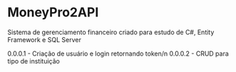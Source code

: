 # MoneyPro2API
Sistema de gerenciamento financeiro criado para estudo de C#, Entity Framework e SQL Server

0.0.0.1 - Criação de usuário e login retornando token/n
0.0.0.2 - CRUD para tipo de instituição

